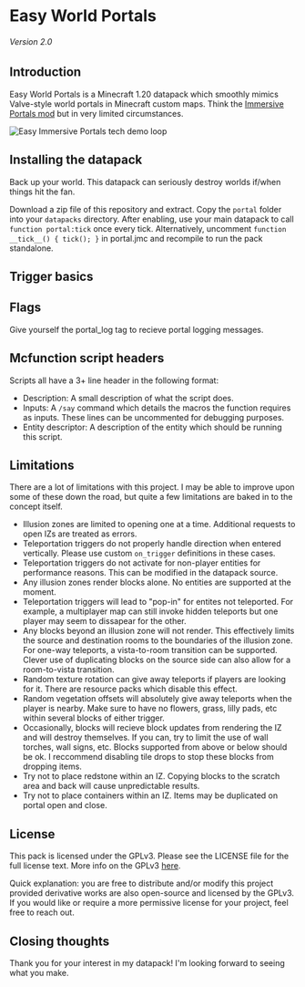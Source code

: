 # Easy World Portals
###### Version 2.0

## Introduction
Easy World Portals is a Minecraft 1.20 datapack which smoothly mimics Valve-style world portals in Minecraft custom maps. Think the [Immersive Portals mod](https://www.curseforge.com/minecraft/mc-mods/immersive-portals-mod) but in very limited circumstances.

![Easy Immersive Portals tech demo loop](https://media.giphy.com/media/dxCX2rSzDldCnzxSr5/giphy.gif)

## Installing the datapack
Back up your world. This datapack can seriously destroy worlds if/when things hit the fan.

Download a zip file of this repository and extract. Copy the `portal` folder into your `datapacks` directory. After enabling, use your main datapack to call `function portal:tick` once every tick. Alternatively, uncomment `function __tick__() { tick(); }` in portal.jmc and recompile to run the pack standalone.

## Trigger basics

## Flags
Give yourself the portal_log tag to recieve portal logging messages.

## Mcfunction script headers
Scripts all have a 3+ line header in the following format:
- Description: A small description of what the script does.
- Inputs: A `/say` command which details the macros the function requires as inputs. These lines can be uncommented for debugging purposes.
- Entity descriptor: A description of the entity which should be running this script.

## Limitations
There are a lot of limitations with this project. I may be able to improve upon some of these down the road, but quite a few limitations are baked in to the concept itself.
- Illusion zones are limited to opening one at a time. Additional requests to open IZs are treated as errors.
- Teleportation triggers do not properly handle direction when entered vertically. Please use custom `on_trigger` definitions in these cases.
- Teleportation triggers do not activate for non-player entities for performance reasons. This can be modified in the datapack source.
- Any illusion zones render blocks alone. No entities are supported at the moment. 
- Teleportation triggers will lead to "pop-in" for entites not teleported. For example, a multiplayer map can still invoke hidden teleports but one player may seem to dissapear for the other. 
- Any blocks beyond an illusion zone will not render. This effectively limits the source and destination rooms to the boundaries of the illusion zone. For one-way teleports, a vista-to-room transition can be supported. Clever use of duplicating blocks on the source side can also allow for a room-to-vista transition.
- Random texture rotation can give away teleports if players are looking for it. There are resource packs which disable this effect.
- Random vegetation offsets will absolutely give away teleports when the player is nearby. Make sure to have no flowers, grass, lilly pads, etc within several blocks of either trigger.
- Occasionally, blocks will recieve block updates from rendering the IZ and will destroy themselves. If you can, try to limit the use of wall torches, wall signs, etc. Blocks supported from above or below should be ok. I reccommend disabling tile drops to stop these blocks from dropping items.
- Try not to place redstone within an IZ. Copying blocks to the scratch area and back will cause unpredictable results.
- Try not to place containers within an IZ. Items may be duplicated on portal open and close.

## License
This pack is licensed under the GPLv3. Please see the LICENSE file for the full license text. More info on the GPLv3 [here](https://choosealicense.com/licenses/gpl-3.0/).

Quick explanation: you are free to distribute and/or modify this project provided derivative works are also open-source and licensed by the GPLv3. If you would like or require a more permissive license for your project, feel free to reach out.

## Closing thoughts
Thank you for your interest in my datapack! I'm looking forward to seeing what you make.